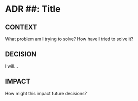 # ADR ##: Title
## CONTEXT
What problem am I trying to solve? How have I tried to solve it?

## DECISION
I will...

## IMPACT
How might this impact future decisions?